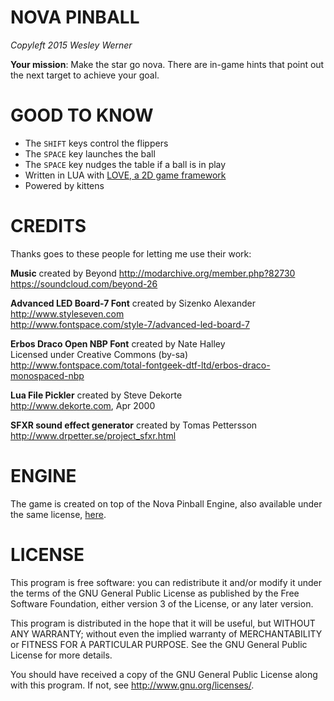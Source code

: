 # NOVA PINBALL

_Copyleft 2015 Wesley Werner_

**Your mission**: Make the star go nova. There are in-game hints that point out the next target to achieve your goal.

# GOOD TO KNOW

* The `SHIFT` keys control the flippers
* The `SPACE` key launches the ball
* The `SPACE` key nudges the table if a ball is in play
* Written in LUA with [LOVE, a 2D game framework](http://love2d.org/)
* Powered by kittens

# CREDITS

Thanks goes to these people for letting me use their work:

**Music** created by Beyond
http://modarchive.org/member.php?82730  
https://soundcloud.com/beyond-26  

**Advanced LED Board-7 Font** created by Sizenko Alexander  
http://www.styleseven.com  
http://www.fontspace.com/style-7/advanced-led-board-7

**Erbos Draco Open NBP Font** created by Nate Halley  
Licensed under Creative Commons (by-sa)  
http://www.fontspace.com/total-fontgeek-dtf-ltd/erbos-draco-monospaced-nbp

**Lua File Pickler** created by Steve Dekorte  
http://www.dekorte.com, Apr 2000

**SFXR sound effect generator** created by Tomas Pettersson
http://www.drpetter.se/project_sfxr.html

# ENGINE

The game is created on top of the Nova Pinball Engine, also available under the same license, [here](https://github.com/wesleywerner/nova-pinball-engine).

# LICENSE

This program is free software: you can redistribute it and/or modify
it under the terms of the GNU General Public License as published by
the Free Software Foundation, either version 3 of the License, or
any later version.

This program is distributed in the hope that it will be useful,
but WITHOUT ANY WARRANTY; without even the implied warranty of
MERCHANTABILITY or FITNESS FOR A PARTICULAR PURPOSE.  See the
GNU General Public License for more details.

You should have received a copy of the GNU General Public License
along with this program. If not, see http://www.gnu.org/licenses/.
